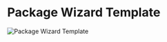 # Package Wizard Template

<img src="https://preview.dragon-code.pro/package-wizard/template.svg?brand=composer" alt="Package Wizard Template"/>
